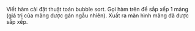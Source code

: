 Viết hàm cài đặt thuật toán bubble sort. 
Gọi hàm trên để sắp xếp 1 mảng (giá trị của mảng được gán ngẫu nhiên). Xuất ra màn hình mảng đã được sắp xếp. 
